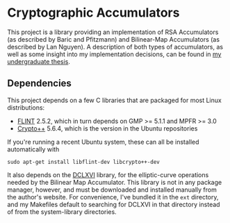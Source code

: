 # Cryptographic Accumulators
This project is a library providing an implementation of RSA Accumulators (as described by Baric and Pfitzmann) and Bilinear-Map Accumulators (as described by Lan Nguyen). A description of both types of accumulators, as well as some insight into my implementation decisions, can be found in [my undergraduate thesis](http://cs.brown.edu/research/pubs/theses/ugrad/2013/tremel.pdf).

## Dependencies
This project depends on a few C libraries that are packaged for most Linux distributions:
 * [FLINT](http://flintlib.org/) 2.5.2, which in turn depends on GMP >= 5.1.1 and MPFR >= 3.0
 * [Crypto++](http://cryptopp.com) 5.6.4, which is the version in the Ubuntu repositories

If you're running a recent Ubuntu system, these can all be installed automatically with

    sudo apt-get install libflint-dev libcrypto++-dev

It also depends on the [DCLXVI](https://cryptojedi.org/crypto/) library, for the elliptic-curve operations needed by the Bilinear Map Accumulator. This library is not in any package manager, however, and must be downloaded and installed manually from the author's website. For convenience, I've bundled it in the `ext` directory, and my Makefiles default to searching for DCLXVI in that directory instead of from the system-library directories.

